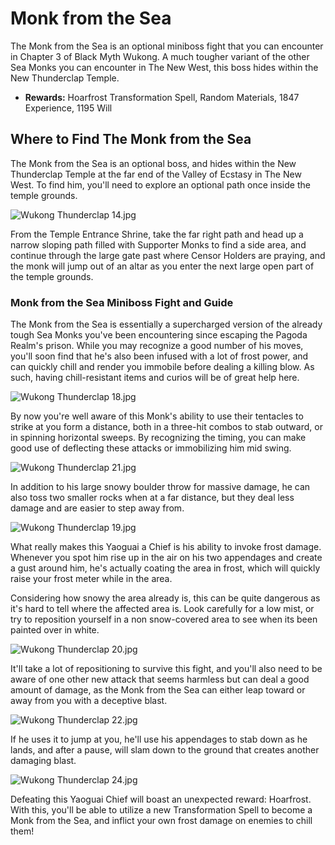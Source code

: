 # Monk from the Sea

The Monk from the Sea is an optional miniboss fight that you can encounter in Chapter 3 of Black Myth Wukong. A much tougher variant of the other Sea Monks you can encounter in The New West, this boss hides within the New Thunderclap Temple. 

  * **Rewards:** Hoarfrost Transformation Spell, Random Materials, 1847 Experience, 1195 Will

## Where to Find The Monk from the Sea

The Monk from the Sea is an optional boss, and hides within the New Thunderclap Temple at the far end of the Valley of Ecstasy in The New West. To find him, you'll need to explore an optional path once inside the temple grounds. 

![Wukong Thunderclap 14.jpg](https://oyster.ignimgs.com/mediawiki/apis.ign.com/black-myth-wukong/7/71/Wukong_Thunderclap_14.jpg)

From the Temple Entrance Shrine, take the far right path and head up a narrow sloping path filled with Supporter Monks to find a side area, and continue through the large gate past where Censor Holders are praying, and the monk will jump out of an altar as you enter the next large open part of the temple grounds. 

### Monk from the Sea Miniboss Fight and Guide

The Monk from the Sea is essentially a supercharged version of the already tough Sea Monks you've been encountering since escaping the Pagoda Realm's prison. While you may recognize a good number of his moves, you'll soon find that he's also been infused with a lot of frost power, and can quickly chill and render you immobile before dealing a killing blow. As such, having chill-resistant items and curios will be of great help here. 

![Wukong Thunderclap 18.jpg](https://oyster.ignimgs.com/mediawiki/apis.ign.com/black-myth-wukong/c/ce/Wukong_Thunderclap_18.jpg)

By now you're well aware of this Monk's ability to use their tentacles to strike at you form a distance, both in a three-hit combos to stab outward, or in spinning horizontal sweeps. By recognizing the timing, you can make good use of deflecting these attacks or immobilizing him mid swing. 

![Wukong Thunderclap 21.jpg](https://oyster.ignimgs.com/mediawiki/apis.ign.com/black-myth-wukong/f/f5/Wukong_Thunderclap_21.jpg)

In addition to his large snowy boulder throw for massive damage, he can also toss two smaller rocks when at a far distance, but they deal less damage and are easier to step away from. 

![Wukong Thunderclap 19.jpg](https://oyster.ignimgs.com/mediawiki/apis.ign.com/black-myth-wukong/5/54/Wukong_Thunderclap_19.jpg)

What really makes this Yaoguai a Chief is his ability to invoke frost damage. Whenever you spot him rise up in the air on his two appendages and create a gust around him, he's actually coating the area in frost, which will quickly raise your frost meter while in the area. 

Considering how snowy the area already is, this can be quite dangerous as it's hard to tell where the affected area is. Look carefully for a low mist, or try to reposition yourself in a non snow-covered area to see when its been painted over in white. 

![Wukong Thunderclap 20.jpg](https://oyster.ignimgs.com/mediawiki/apis.ign.com/black-myth-wukong/d/dc/Wukong_Thunderclap_20.jpg)

It'll take a lot of repositioning to survive this fight, and you'll also need to be aware of one other new attack that seems harmless but can deal a good amount of damage, as the Monk from the Sea can either leap toward or away from you with a deceptive blast. 

![Wukong Thunderclap 22.jpg](https://oyster.ignimgs.com/mediawiki/apis.ign.com/black-myth-wukong/7/76/Wukong_Thunderclap_22.jpg)

If he uses it to jump at you, he'll use his appendages to stab down as he lands, and after a pause, will slam down to the ground that creates another damaging blast. 

![Wukong Thunderclap 24.jpg](https://oyster.ignimgs.com/mediawiki/apis.ign.com/black-myth-wukong/9/9a/Wukong_Thunderclap_24.jpg)

Defeating this Yaoguai Chief will boast an unexpected reward: Hoarfrost. With this, you'll be able to utilize a new Transformation Spell to become a Monk from the Sea, and inflict your own frost damage on enemies to chill them! 


